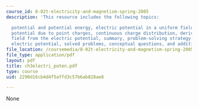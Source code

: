 ```yaml
---
course_id: 8-02t-electricity-and-magnetism-spring-2005
description: 'This resource includes the following topics:

  potential and potential energy, electric potential in a uniform field, electric
  potential due to point charges, continuous charge distribution, deriving electric
  field from the electric potential, summary, problem-solving strategy: calculating
  electric potential, solved problems, conceptual questions, and additional problems.'
file_location: /coursemedia/8-02t-electricity-and-magnetism-spring-2005/2290d16cb4d4f5affd3c57b6ab828ae8_ch3electri_poten.pdf
file_type: application/pdf
layout: pdf
title: ch3electri_poten.pdf
type: course
uid: 2290d16cb4d4f5affd3c57b6ab828ae8

---
```

None